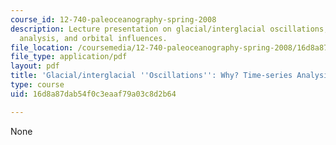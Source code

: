 ```yaml
---
course_id: 12-740-paleoceanography-spring-2008
description: Lecture presentation on glacial/interglacial oscillations, Fourier time-series
  analysis, and orbital influences.
file_location: /coursemedia/12-740-paleoceanography-spring-2008/16d8a87dab54f0c3eaaf79a03c8d2b64_lec06.pdf
file_type: application/pdf
layout: pdf
title: 'Glacial/interglacial ''Oscillations'': Why? Time-series Analysis'
type: course
uid: 16d8a87dab54f0c3eaaf79a03c8d2b64

---
```

None